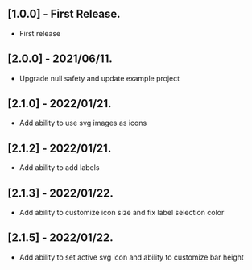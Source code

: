 ## [1.0.0] - First Release.

* First release

## [2.0.0] - 2021/06/11.

* Upgrade null safety and update example project 

## [2.1.0] - 2022/01/21.

* Add ability to use svg images as icons 

## [2.1.2] - 2022/01/21.

* Add ability to add labels 

## [2.1.3] - 2022/01/22.

* Add ability to customize icon size and fix label selection color 

## [2.1.5] - 2022/01/22.

* Add ability to set active svg icon and ability to customize bar height